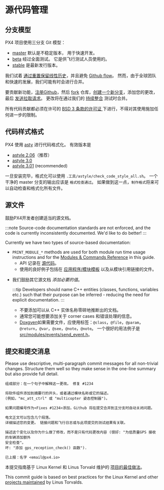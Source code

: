 # 源代码管理

## 分支模型

PX4 项目使用三分支 Git 模型：

* [master](https://github.com/PX4/PX4-Autopilot/tree/master) 默认是不稳定版本， 用于快速开发。
* [beta](https://github.com/PX4/PX4-Autopilot/tree/beta) 经过全面测试。 它是供飞行测试人员使用的。
* [stable](https://github.com/PX4/PX4-Autopilot/tree/stable) 是最新发行版本。

我们试着 [通过重置保留线性历史](https://www.atlassian.com/git/tutorials/rewriting-history)，并且避免 [Github flow](https://guides.github.com/introduction/flow/)。 然而，由于全球团队和快速的发展，我们可能有时会进行合并。

要贡献新功能，[注册Github](https://help.github.com/articles/signing-up-for-a-new-github-account/)，然后 [fork](https://help.github.com/articles/fork-a-repo/) 仓库，[创建一个新分支](https://help.github.com/articles/creating-and-deleting-branches-within-your-repository/)，添加您的更改，最后 [发送拉取请求](https://help.github.com/articles/using-pull-requests/)。 更改将在通过我们的 [持续整合](https://en.wikipedia.org/wiki/Continuous_integration) 测试时合并。

所有代码贡献都必须在许可的 [BSD 3 条款的许可证 ](https://opensource.org/licenses/BSD-3-Clause) 下进行，不得对其使用施加任何进一步的限制。

## 代码样式格式

PX4 使用 [asty](http://astyle.sourceforge.net/) 进行代码格式化。 有效版本是
* [astyle 2.06](https://sourceforge.net/projects/astyle/files/astyle/astyle%202.06/)（推荐）
* [astyle 3.0](https://sourceforge.net/projects/astyle/files/astyle/astyle%203.0/)
* [astyle 3.01](https://sourceforge.net/projects/astyle/files/) (recommended)

一旦安装完毕，格式化可以使用 `.工具/astyle/check_code_style_all.sh`。 一个干净的 master 分支的输出应该是 `格式检查通过`。 如果做到这一点，`制作格式`将来可以自动检查和格式化所有文件。

## 源文件

鼓励PX4开发者创建适当的源文档。

:::note
Source-code documentation standards are not enforced, and the code is currently inconsistently documented. We'd like to do better!
:::

Currently we have two types of source-based documentation:
- `PRINT_MODULE_*` methods are used for both module run time usage instructions and for the [Modules & Commands Reference](../modules/modules_main.md) in this guide.
  - API 记录在 [源代码](https://github.com/PX4/PX4-Autopilot/blob/v1.8.0/src/platforms/px4_module.h#L381)。
  - 使用的良好例子包括在 [应用程序/模块模板](../apps/module_template.md) 以及从模块引用链接的文件。
* 我们鼓励其它源文档 *添加必要的值*。

  :::tip Developers should name C++ entities (classes, functions, variables etc.) such that their purpose can be inferred - reducing the need for explicit documentation.
:::

  - 不要添加可以从 C++ 实体名称零碎地推断出的文档。
  - 通常您可能想要添加关于 corner cases 和错误处理的信息。
  - [Doxgyen](http://www.doxygen.nl/)如果需要文件，应使用标签：`@class`，`@file`，`@param`，`@return`，`@var`，`@see`，`@note`，`@note`。 一个很好的用法例子是 [src/modules/events/send_event.h](https://github.com/PX4/PX4-Autopilot/blob/master/src/modules/events/send_event.h)。

## 提交和提交消息

Please use descriptive, multi-paragraph commit messages for all non-trivial changes. Structure them well so they make sense in the one-line summary but also provide full detail.

```
组成部分：在一个句子中解释这一更改。 修复 #1234

将软件组件添加到摘要行的开头，或者通过模块名称或它的描述。
(例如，"mc_att_ctrl" 或 "multicopter 姿态控制器")。

如果问题编号作为<Fixes #1234>添加，Github 将在提交合并到主分支时自动关闭问题。

电文正文可以包含几个段落。
详细描述您的变更。 链接问题和飞行日志或与此项提交的测试结果有关联。

描述这个变化以及你为什么做了修改，而不是只有代码更改内容 (很好: "为低质量GPS 接收的车辆添加额外
安全检查"。
坏: "添加 gps_reception_check() 函数").

已上报：名字 <email@px4.io>
```

本提交指南基于 Linux Kernel 和 Linus Torvald 维护的 [项目的最佳做法](https://github.com/torvalds/subsurface/blob/a48494d2fbed58c751e9b7e8fbff88582f9b2d02/README#L88-L115)。

This commit guide is based on best practices for the Linux Kernel and other [projects maintained](https://github.com/torvalds/subsurface/blob/a48494d2fbed58c751e9b7e8fbff88582f9b2d02/README#L88-L115) by Linus Torvalds.

